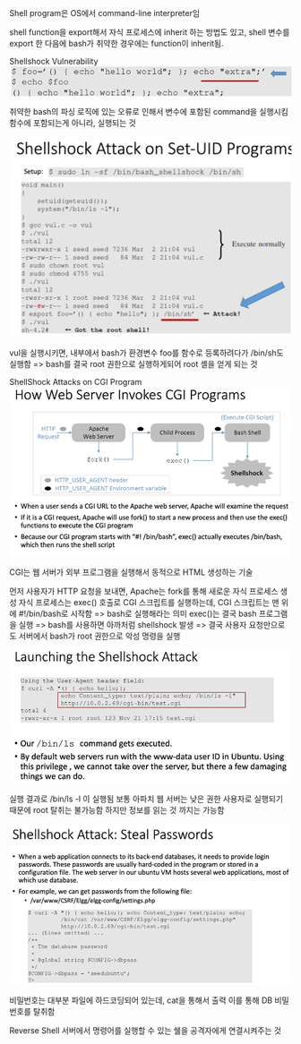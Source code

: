 Shell program은 OS에서 command-line interpreter임

shell function을 export해서 자식 프로세스에 inherit 하는 방법도 있고,
shell 변수를 export 한 다음에 bash가 취약한 경우에는 function이 inherit됨.

Shellshock Vulnerability
![alt text](image.png)

취약한 bash의 파싱 로직에 있는 오류로 인해서 변수에 포함된 command을 실행시킴
함수에 포함되는게 아니라, 실행되는 것

![alt text](image-1.png)

vul을 실행시키면, 내부에서 bash가 환경변수 foo를 함수로 등록하려다가 /bin/sh도 실행함
=> bash를 결국 root 권한으로 실행하게되어 root 셸을 얻게 되는 것

ShellShock Attacks on CGI Program
![alt text](image-2.png)


CGI는 웹 서버가 외부 프로그램을 실행해서 동적으로 HTML 생성하는 기술

먼저 사용자가 HTTP 요청을 보내면, Apache는 fork를 통해 새로운 자식 프로세스 생성
자식 프로세스는 exec() 호출로 CGI 스크립트를 실행하는데,
CGI 스크립트는 맨 위에 #!/bin/bash로 시작함
=> bash로 실행해라는 의미
exec()는 결국 bash 프로그램을 실행
=> bash를 사용하면 아까처럼 shellshock 발생
=> 결국 사용자 요청만으로도 서버에서 bash가 root 권한으로 악성 명령을 실행

![alt text](image-3.png)

실행 결과로 /bin/ls -l 이 실행됨
보통 아파치 웹 서버는 낮은 권한 사용자로 실행되기 때문에 root 탈취는 불가능함
하지만 정보를 읽는 것 까지는 가능함

![alt text](image-4.png)

비밀번호는 대부분 파일에 하드코딩되어 있는데, cat을 통해서 출력
이를 통해 DB 비밀번호를 탈취함

Reverse Shell
서버에서 명령어를 실행할 수 있는 쉘을 공격자에게 연결시켜주는 것
